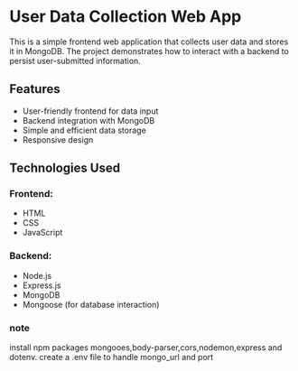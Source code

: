 # User Data Collection Web App

This is a simple frontend web application that collects user data and stores it in MongoDB. The project demonstrates how to interact with a backend to persist user-submitted information.

## Features

- User-friendly frontend for data input
- Backend integration with MongoDB
- Simple and efficient data storage
- Responsive design

## Technologies Used

### Frontend:
- HTML
- CSS
- JavaScript

### Backend:
- Node.js
- Express.js
- MongoDB
- Mongoose (for database interaction)

### note
install npm packages mongooes,body-parser,cors,nodemon,express and dotenv.
create a .env file to handle mongo_url and port
